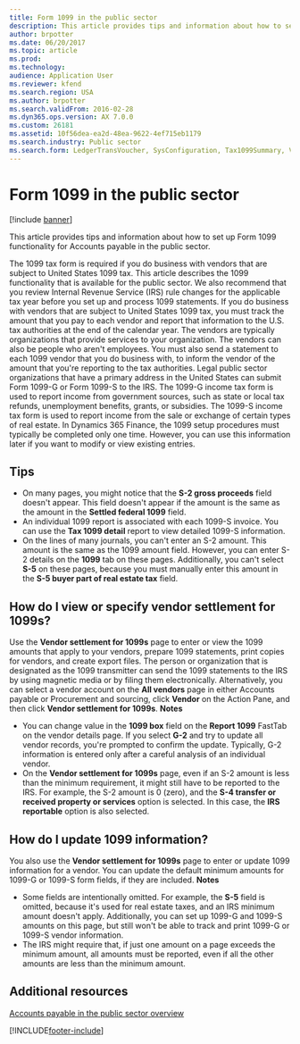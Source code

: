 ```yaml
---
title: Form 1099 in the public sector
description: This article provides tips and information about how to set up Form 1099 functionality for Accounts payable in the public sector.
author: brpotter
ms.date: 06/20/2017
ms.topic: article
ms.prod: 
ms.technology: 
audience: Application User
ms.reviewer: kfend
ms.search.region: USA
ms.author: brpotter
ms.search.validFrom: 2016-02-28
ms.dyn365.ops.version: AX 7.0.0
ms.custom: 26181
ms.assetid: 10f56dea-ea2d-48ea-9622-4ef715eb1179
ms.search.industry: Public sector
ms.search.form: LedgerTransVoucher, SysConfiguration, Tax1099Summary, VendTableListPage
---
```


# Form 1099 in the public sector

[!include [banner](../includes/banner.md)]

This article provides tips and information about how to set up Form 1099 functionality for Accounts payable in the public sector.

The 1099 tax form is required if you do business with vendors that are subject to United States 1099 tax. This article describes the 1099 functionality that is available for the public sector. We also recommend that you review Internal Revenue Service (IRS) rule changes for the applicable tax year before you set up and process 1099 statements. If you do business with vendors that are subject to United States 1099 tax, you must track the amount that you pay to each vendor and report that information to the U.S. tax authorities at the end of the calendar year. The vendors are typically organizations that provide services to your organization. The vendors can also be people who aren't employees. You must also send a statement to each 1099 vendor that you do business with, to inform the vendor of the amount that you're reporting to the tax authorities. Legal public sector organizations that have a primary address in the United States can submit Form 1099-G or Form 1099-S to the IRS. The 1099-G income tax form is used to report income from government sources, such as state or local tax refunds, unemployment benefits, grants, or subsidies. The 1099-S income tax form is used to report income from the sale or exchange of certain types of real estate. In Dynamics 365 Finance, the 1099 setup procedures must typically be completed only one time. However, you can use this information later if you want to modify or view existing entries.

## Tips
-   On many pages, you might notice that the **S-2 gross proceeds** field doesn't appear. This field doesn't appear if the amount is the same as the amount in the **Settled federal 1099** field.
-   An individual 1099 report is associated with each 1099-S invoice. You can use the **Tax 1099 detail** report to view detailed 1099-S information.
-   On the lines of many journals, you can't enter an S-2 amount. This amount is the same as the 1099 amount field. However, you can enter S-2 details on the **1099** tab on these pages. Additionally, you can't select **S-5** on these pages, because you must manually enter this amount in the **S-5 buyer part of real estate tax** field.

## How do I view or specify vendor settlement for 1099s?
Use the **Vendor settlement for 1099s** page to enter or view the 1099 amounts that apply to your vendors, prepare 1099 statements, print copies for vendors, and create export files. The person or organization that is designated as the 1099 transmitter can send the 1099 statements to the IRS by using magnetic media or by filing them electronically. Alternatively, you can select a vendor account on the **All vendors** page in either Accounts payable or Procurement and sourcing, click **Vendor** on the Action Pane, and then click **Vendor settlement for 1099s**. **Notes**

-   You can change value in the **1099 box** field on the **Report 1099** FastTab on the vendor details page. If you select **G-2** and try to update all vendor records, you're prompted to confirm the update. Typically, G-2 information is entered only after a careful analysis of an individual vendor.
-   On the **Vendor settlement for 1099s** page, even if an S-2 amount is less than the minimum requirement, it might still have to be reported to the IRS. For example, the S-2 amount is 0 (zero), and the **S-4 transfer or received property or services** option is selected. In this case, the **IRS reportable** option is also selected.

## How do I update 1099 information?
You also use the **Vendor settlement for 1099s** page to enter or update 1099 information for a vendor. You can update the default minimum amounts for 1099-G or 1099-S form fields, if they are included. **Notes**

-   Some fields are intentionally omitted. For example, the **S-5** field is omitted, because it's used for real estate taxes, and an IRS minimum amount doesn't apply. Additionally, you can set up 1099-G and 1099-S amounts on this page, but still won't be able to track and print 1099-G or 1099-S vendor information.
-   The IRS might require that, if just one amount on a page exceeds the minimum amount, all amounts must be reported, even if all the other amounts are less than the minimum amount.


## Additional resources

[Accounts payable in the public sector overview](../public-sector/accounts-payable-public-sector.md)





[!INCLUDE[footer-include](../../includes/footer-banner.md)]
